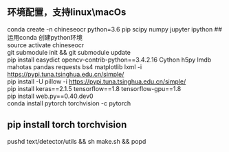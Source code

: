 ## 环境配置，支持linux\macOs      
conda create -n chineseocr python=3.6 pip scipy numpy jupyter ipython ##运用conda 创建python环境      
source activate chineseocr      
git submodule init && git submodule update      
pip install easydict opencv-contrib-python==3.4.2.16 Cython h5py lmdb mahotas pandas requests bs4 matplotlib lxml -i https://pypi.tuna.tsinghua.edu.cn/simple/        
pip install -U pillow -i https://pypi.tuna.tsinghua.edu.cn/simple/      
pip install keras==2.1.5 tensorflow==1.8 tensorflow-gpu==1.8      
pip install web.py==0.40.dev0       
conda install pytorch torchvision -c pytorch          
## pip install torch torchvision      
pushd text/detector/utils && sh make.sh && popd      


